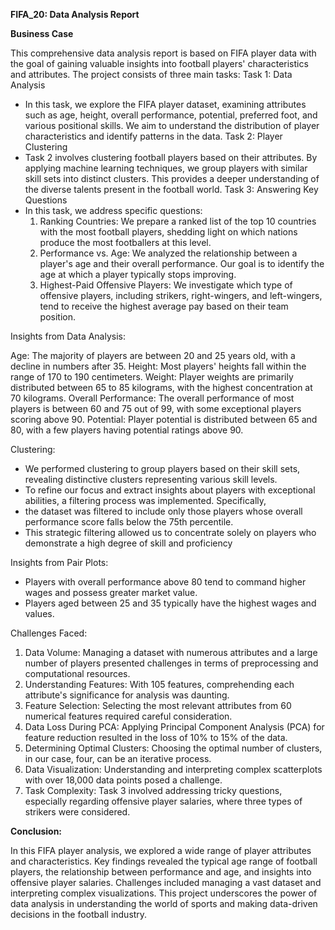  **FIFA_20: Data Analysis Report**

**Business Case**

This comprehensive data analysis report is based on FIFA player data with the goal of gaining valuable insights into football players' characteristics and attributes. The project consists of three main tasks:
Task 1: Data Analysis
- In this task, we explore the FIFA player dataset, examining attributes such as age, height, overall performance, potential, preferred foot, and various positional skills.
  We aim to understand the distribution of player characteristics and identify patterns in the data.
Task 2: Player Clustering
- Task 2 involves clustering football players based on their attributes. By applying machine learning techniques, we group players with similar skill sets into distinct clusters.
  This provides a deeper understanding of the diverse talents present in the football world.
Task 3: Answering Key Questions
- In this task, we address specific questions:
  1. Ranking Countries: We prepare a ranked list of the top 10 countries with the most football players, shedding light on which nations produce the most footballers at this level.
  2. Performance vs. Age: We analyzed the relationship between a player's age and their overall performance. Our goal is to identify the age at which a player typically stops improving.
  3. Highest-Paid Offensive Players: We investigate which type of offensive players, including strikers, right-wingers, and left-wingers, tend to receive the highest average pay based on their team position.

Insights from Data Analysis:

Age: The majority of players are between 20 and 25 years old, with a decline in numbers after 35.
Height: Most players' heights fall within the range of 170 to 190 centimeters.
Weight: Player weights are primarily distributed between 65 to 85 kilograms, with the highest concentration at 70 kilograms.
Overall Performance: The overall performance of most players is between 60 and 75 out of 99, with some exceptional players scoring above 90.
Potential: Player potential is distributed between 65 and 80, with a few players having potential ratings above 90.

Clustering:
- We performed clustering to group players based on their skill sets, revealing distinctive clusters representing various skill levels.
-	To refine our focus and extract insights about players with exceptional abilities, a filtering process was implemented. Specifically,
-	the dataset was filtered to include only those players whose overall performance score falls below the 75th percentile.
-	This strategic filtering allowed us to concentrate solely on players who demonstrate a high degree of skill and proficiency
  
Insights from Pair Plots:
- Players with overall performance above 80 tend to command higher wages and possess greater market value.
- Players aged between 25 and 35 typically have the highest wages and values.

Challenges Faced:

1. Data Volume: Managing a dataset with numerous attributes and a large number of players presented challenges in terms of preprocessing and computational resources.
2. Understanding Features: With 105 features, comprehending each attribute's significance for analysis was daunting.
3. Feature Selection: Selecting the most relevant attributes from 60 numerical features required careful consideration.
4. Data Loss During PCA: Applying Principal Component Analysis (PCA) for feature reduction resulted in the loss of 10% to 15% of the data.
5. Determining Optimal Clusters: Choosing the optimal number of clusters, in our case, four, can be an iterative process.
6. Data Visualization: Understanding and interpreting complex scatterplots with over 18,000 data points posed a challenge.
7. Task Complexity: Task 3 involved addressing tricky questions, especially regarding offensive player salaries, where three types of strikers were considered.
   
**Conclusion:**

In this FIFA player analysis, we explored a wide range of player attributes and characteristics. Key findings revealed the typical age range of football players,
the relationship between performance and age, and insights into offensive player salaries. Challenges included managing a vast dataset and interpreting complex visualizations.
This project underscores the power of data analysis in understanding the world of sports and making data-driven decisions in the football industry.
